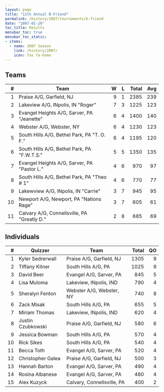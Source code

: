 ```yaml
---
layout: page
title: "11th Annual B-Friend"
permalink: /history/2007/tournaments/b-friend
date: "2007-01-20"
toc_title: Results
menubar_toc: true
menubar_toc_static:
- items:
  - name: 2007 Season
    link: /history/2007/
    icon: fas fa-home
---
```


## Teams

|    # | Team                                        |    W |    L | Total |  Avg |
| ---: | ------------------------------------------- | ---: | ---: | ----: | ---: |
|    1 | Praise A/G, Garfield, NJ                    |    9 |    1 |  2385 |  239 |
|    2 | Lakeview A/G, INpolis, IN "Roger"           |    7 |    3 |  1225 |  123 |
|    3 | Evangel Heights A/G, Sarver, PA "Jeanette"  |    6 |    4 |  1400 |  140 |
|    4 | Webster A/G, Webster, NY                    |    6 |    4 |  1230 |  123 |
|    5 | South Hills A/G, Bethel Park, PA "T. O. F." |    6 |    4 |  1195 |  120 |
|    6 | South Hills A/G, Bethel Park, PA "F.W.T.S." |    5 |    5 |  1350 |  135 |
|    7 | Evangel Heights A/G, Sarver, PA "Pastor L." |    4 |    6 |   970 |   97 |
|    8 | South Hills A/G, Bethel Park, PA "Theo # 1" |    4 |    6 |   770 |   77 |
|    9 | Lakewview A/G, INpolis, IN "Carrie"         |    3 |    7 |   945 |   95 |
|   10 | Newport A/G, Newport, PA "Nations Rage"     |    3 |    7 |   605 |   61 |
|   11 | Calvary A/G, Connellsville, PA "Greatly D." |    2 |    8 |   685 |   69 |

## Individuals

|    # | Quizzer           | Team                       | Total |   QO |
| ---: | ----------------- | -------------------------- | ----: | ---: |
|    1 | Kyler Sedrerwall  | Praise A/G, Garfield, NJ   |  1305 |    9 |
|    2 | Tiffany Kitner    | South Hills A/G, PA        |  1025 |    9 |
|    3 | David Beer        | Evangel A/G, Sarver, PA    |   845 |    5 |
|    4 | Lisa Muloma       | Lakeview, INpolis, IND     |   790 |    4 |
|    5 | Sheralyn Fenton   | Webster A/G, Webster, NY   |   740 |    8 |
|    6 | Zack Misak        | South Hills A/G, PA        |   655 |    5 |
|    7 | Miriam Thomas     | Lakeview, INpolis, IND     |   620 |    4 |
|    8 | Justin Czubkowski | Praise A/G, Garfield, NJ   |   580 |    6 |
|    9 | Jessica Bowman    | South Hills A/G, PA        |   570 |    4 |
|   10 | Rick Sikes        | South Hills A/G, PA        |   540 |    4 |
|   11 | Becca Toth        | Evangel A/G, Sarver, PA    |   520 |    4 |
|   12 | Christopher Galea | Praise A/G, Garfield, NJ   |   500 |    3 |
|   13 | Hannah Barton     | Evangel A/G, Sarver, PA    |   490 |    4 |
|   14 | Rosina Albanese   | Evangel A/G, Sarver, PA    |   480 |    4 |
|   15 | Alex Kuzyck       | Calvary, Connellsville, PA |   400 |    2 |
